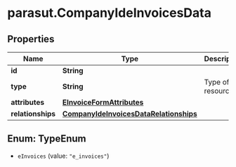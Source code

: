 # parasut.CompanyIdeInvoicesData

## Properties
Name | Type | Description | Notes
------------ | ------------- | ------------- | -------------
**id** | **String** |  | [optional] 
**type** | **String** | Type of the resource | [optional] 
**attributes** | [**EInvoiceFormAttributes**](EInvoiceFormAttributes.md) |  | [optional] 
**relationships** | [**CompanyIdeInvoicesDataRelationships**](CompanyIdeInvoicesDataRelationships.md) |  | [optional] 


<a name="TypeEnum"></a>
## Enum: TypeEnum


* `eInvoices` (value: `"e_invoices"`)




